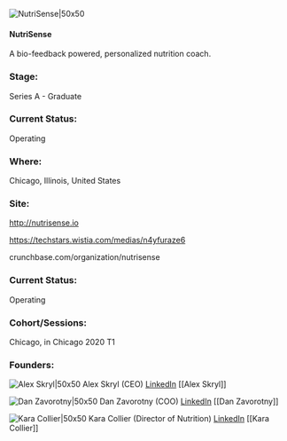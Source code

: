 

![NutriSense|50x50](https://apimg.techstars.com/connect/images/image_files/5e10ca0c34a60d482200009c/original/favicon.png)

#### NutriSense
A bio-feedback powered, personalized nutrition coach.

### Stage: 
Series A - Graduate 

### Current Status: 
Operating

### Where:
Chicago, Illinois, United States

### Site:
http://nutrisense.io

https://techstars.wistia.com/medias/n4yfuraze6

crunchbase.com/organization/nutrisense

### Current Status: 
Operating

### Cohort/Sessions: 
Chicago, in Chicago 2020 T1

### Founders: 

![Alex Skryl|50x50](https://apimg.techstars.com/connect/images/image_files/5e10c8e2a36c1120460000ff/original/face2.jpg) Alex Skryl (CEO) [LinkedIn](https://linkedin.com/in/alex-skryl-6448571) [[Alex Skryl]]

![Dan Zavorotny|50x50](https://apimg.techstars.com/connect/images/image_files/5e2b3301a36c11304f000155/original/Zavorotny.FacebookDeck.jpg) Dan Zavorotny (COO) [LinkedIn](https://linkedin.com/in/danzav) [[Dan Zavorotny]]

![Kara Collier|50x50](https://apimg.techstars.com/connect/images/image_files/5e0fbd2934a60d4822000096/original/oKuH4FAfTJyHugiLLAa5UQ_3.jpg) Kara Collier (Director of Nutrition) [LinkedIn](https://linkedin.com/in/karacrd) [[Kara Collier]]


